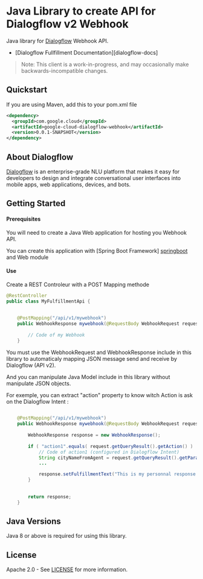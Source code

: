 Java Library to create API for Dialogflow v2 Webhook
======================================

Java library  for [Dialogflow][dialogflow] Webhook API.


- [Dialogflow Fullfillment Documentation][dialogflow-docs]

> Note: This client is a work-in-progress, and may occasionally
> make backwards-incompatible changes.

Quickstart
----------

[//]: # ({x-version-update-start:google-cloud-dialogflow:released})
If you are using Maven, add this to your pom.xml file
```xml
<dependency>
  <groupId>com.google.cloud</groupId>
  <artifactId>google-cloud-dialogflow-webhook</artifactId>
  <version>0.0.1-SNAPSHOT</version>
</dependency>
```

[//]: # ({x-version-update-end})



About Dialogflow
----------------

[Dialogflow][dialogflow] is an enterprise-grade NLU platform that makes it easy for developers to design and integrate conversational user interfaces into mobile apps, web applications, devices, and bots.



Getting Started
---------------
#### Prerequisites
You will need to create a Java Web application for hosting you Webhook API.

You can create this application with [Spring Boot Framework] [springboot] and Web module  

#### Use
Create a REST Controleur with a POST Mapping methode

```java
@RestController
public class MyFulfillmentApi {
	
	
	@PostMapping("/api/v1/mywebhook")
    public WebhookResponse mywebhook(@RequestBody WebhookRequest request) {
		
		// Code of my Webhook
	}
```

You must use the WebhookRequest and WebhookResponse include in this library to automaticaly mapping JSON message send and receive by Dialogflow (API v2).

And you can manipulate Java Model include in this library without manipulate JSON objects.

For exemple, you can extract "action" property to know witch Action is ask on the Dialogflow Intent :
```java
	
	@PostMapping("/api/v1/mywebhook")
    public WebhookResponse mywebhook(@RequestBody WebhookRequest request) {
		
		WebhookResponse response = new WebhookResponse();
		
		if ( "action1".equals( request.getQueryResult().getAction() )  ) {
			// Code of action1 (configured in Dialogflow Intent)
			String cityNameFromAgent = request.getQueryResult().getParameters().get("cityName");
			...	

			response.setFulfillmentText("This is my personnal response ! ");
		}
		
		
		return response;
	}
```


Java Versions
-------------

Java 8 or above is required for using this library.



License
-------

Apache 2.0 - See [LICENSE] for more information.



[LICENSE]: https://www.apache.org/licenses/LICENSE-2.0
[dialogflow]: https://dialogflow.com/
[springboot]: https://spring.io/projects/spring-boot/
[dialogflow--docs]: https://dialogflow.com/docs/fulfillment/how-it-works